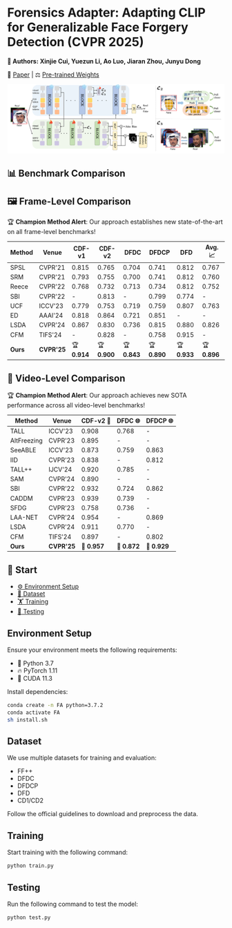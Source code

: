# Forensics Adapter: Adapting CLIP for Generalizable Face Forgery Detection (CVPR 2025)
**👥 Authors: Xinjie Cui, Yuezun Li, Ao Luo, Jiaran Zhou, Junyu Dong**

📄 [Paper](https://arxiv.org/abs/2411.19715) | ⚖️ [Pre-trained Weights](XXXXX)

![Pipeline of the proposed Forensics Adapter. ](https://github.com/OUC-VAS/ForensicsAdapter/blob/main/figures/structure.png)



## 📊 Benchmark Comparison

## 🖼️ Frame-Level Comparison 
🏆 **Champion Method Alert**: Our approach establishes new state-of-the-art on all frame-level benchmarks!


| Method         | Venue      | CDF-v1  | CDF-v2  | DFDC  | DFDCP  | DFD  | Avg. 📈 |
|----------------|------------|---------|---------|-------|--------|------|-------|
| SPSL       | CVPR'21    | 0.815   | 0.765   | 0.704 | 0.741  | 0.812| 0.767 |
| SRM       | CVPR'21    | 0.793   | 0.755   | 0.700 | 0.741  | 0.812| 0.760 |
| Reece       | CVPR'22    | 0.768   | 0.732   | 0.713 | 0.734  | 0.812| 0.752 |
| SBI        | CVPR'22    | -       | 0.813   | -     | 0.799  | 0.774| -     |
| UCF        | ICCV'23    | 0.779   | 0.753   | 0.719 | 0.759  | 0.807| 0.763 |
| ED          | AAAI'24    | 0.818   | 0.864   | 0.721 | 0.851  | -    | -     |
| LSDA      | CVPR'24    | 0.867   | 0.830   | 0.736 | 0.815  | 0.880| 0.826 |
| CFM        | TIFS'24    | -       | 0.828   | -     | 0.758  | 0.915| -     |
| **Ours**       | **CVPR'25**      | 🏆 **0.914** | 🏆 **0.900** | 🏆 **0.843** | 🏆 **0.890** | 🏆 **0.933** | 🏆 **0.896** |

## 🎥 Video-Level Comparison

🏆 **Champion Method Alert**: Our approach achieves new SOTA performance across all video-level benchmarks!

| Method             | Venue      | CDF-v2 🏅 | DFDC 🌐 | DFDCP 🌐 |
|--------------------|------------|---------|-------|--------|
| TALL          | ICCV'23    | 0.908   | 0.768 | -      |
| AltFreezing    | CVPR'23    | 0.895   | -     | -      |
| SeeABLE       | ICCV'23    | 0.873   | 0.759 | 0.863  |
| IID           | CVPR'23    | 0.838   | -     | 0.812  |
| TALL++        | IJCV'24    | 0.920   | 0.785 | -      |
| SAM            | CVPR'24    | 0.890   | -     | -      |
| SBI           | CVPR'22    | 0.932   | 0.724 | 0.862  |
| CADDM       | CVPR'23    | 0.939   | 0.739 | -      |
| SFDG         | CVPR'23    | 0.758   | 0.736 | -      |
| LAA-NET       | CVPR'24    | 0.954   | -     | 0.869  |
| LSDA          | CVPR'24    | 0.911   | 0.770 | -      |
| CFM        | TIFS'24    | 0.897   | -     | 0.802  |
| **Ours**           | **CVPR'25**      | 🥇 **0.957** | 🥇 **0.872** | 🥇 **0.929** |



## 🚀 Start

- [⚙️ Environment Setup](#environment-setup)
- [📂 Dataset](#dataset)
- [🏋️ Training](#training)
- [🧪 Testing](#testing)

## Environment Setup
Ensure your environment meets the following requirements:

- 🐍 Python 3.7
- 🔥 PyTorch 1.11
- 🚀 CUDA 11.3

Install dependencies:

```bash
conda create -n FA python=3.7.2
conda activate FA
sh install.sh
```

## Dataset

We use multiple datasets for training and evaluation:

- FF++
- DFDC
- DFDCP
- DFD
- CD1/CD2

Follow the official guidelines to download and preprocess the data.

## Training

Start training with the following command:

```bash
python train.py 
```

## Testing

Run the following command to test the model:

```bash
python test.py 
```

